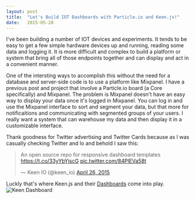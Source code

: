 ```yaml
---
layout: post
title:  "Let's Build IOT Dashboards with Particle.io and Keen.js!"
date:   2015-05-28
---
```


I've been building a number of IOT devices and experiments. It tends to be easy to get a few simple hardware devices up and running, reading some data and logging it. It is more difficult and complex to build a platform or system that bring all of those endpoints together and can display and act in a convenient manner.

One of the intersting ways to accomplish this without the need for a database and server-side code is to use a platform like Mixpanel.
I have a previous post and project that involve a Particle.io board (a Core specifically) and Mixpanel.
The problem is Mixpanel doesn't have an easy way to display your data once it's logged in Mixpanel. You can log in and use the Mixpanel interface to sort and segment your data, but that more for notificaitions and communicating with segmented groups of your users.
I really want a system that can warehouse my data and then display it in a customizable interface.

Thank goodness for Twitter advertising and Twitter Cards because as I was casually checking Twitter and lo and behold I saw this:
<blockquote class="twitter-tweet" lang="en"><p lang="en" dir="ltr">An open source repo for responsive dashboard templates <a href="https://t.co/33yYbYjscG">https://t.co/33yYbYjscG</a> <a href="http://t.co/84PlEVa58t">pic.twitter.com/84PlEVa58t</a></p>&mdash; Keen IO (@keen_io) <a href="https://twitter.com/keen_io/status/592463670665355265">April 26, 2015</a></blockquote>
<script async src="//platform.twitter.com/widgets.js" charset="utf-8"></script>

Luckly that's where Keen.js and their [Dashboards](http://keen.github.io/dashboards/) come into play.
![Keen Dashboard](http://keen.github.io/dashboards/examples/starter-kit/preview.png)
